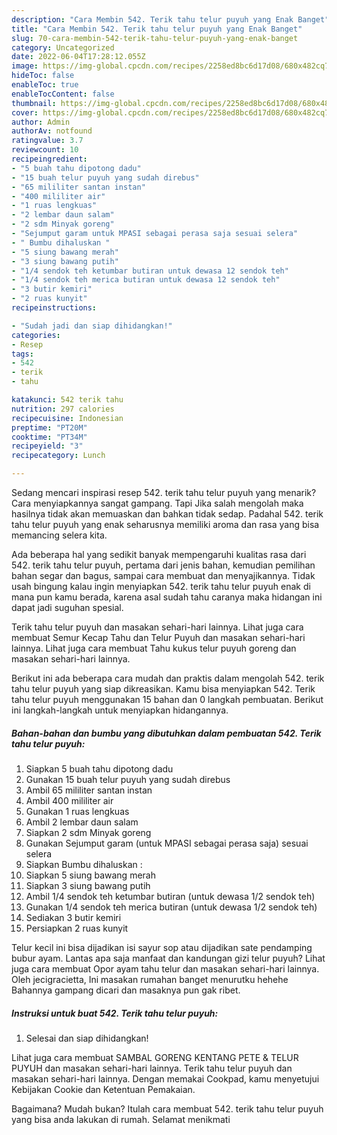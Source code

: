 ```yaml
---
description: "Cara Membin 542. Terik tahu telur puyuh yang Enak Banget"
title: "Cara Membin 542. Terik tahu telur puyuh yang Enak Banget"
slug: 70-cara-membin-542-terik-tahu-telur-puyuh-yang-enak-banget
category: Uncategorized
date: 2022-06-04T17:28:12.055Z
image: https://img-global.cpcdn.com/recipes/2258ed8bc6d17d08/680x482cq70/542-terik-tahu-telur-puyuh-foto-resep-utama.jpg
hideToc: false
enableToc: true
enableTocContent: false
thumbnail: https://img-global.cpcdn.com/recipes/2258ed8bc6d17d08/680x482cq70/542-terik-tahu-telur-puyuh-foto-resep-utama.jpg
cover: https://img-global.cpcdn.com/recipes/2258ed8bc6d17d08/680x482cq70/542-terik-tahu-telur-puyuh-foto-resep-utama.jpg
author: Admin
authorAv: notfound
ratingvalue: 3.7
reviewcount: 10
recipeingredient:
- "5 buah tahu dipotong dadu"
- "15 buah telur puyuh yang sudah direbus"
- "65 mililiter santan instan"
- "400 mililiter air"
- "1 ruas lengkuas"
- "2 lembar daun salam"
- "2 sdm Minyak goreng"
- "Sejumput garam untuk MPASI sebagai perasa saja sesuai selera"
- " Bumbu dihaluskan "
- "5 siung bawang merah"
- "3 siung bawang putih"
- "1/4 sendok teh ketumbar butiran untuk dewasa 12 sendok teh"
- "1/4 sendok teh merica butiran untuk dewasa 12 sendok teh"
- "3 butir kemiri"
- "2 ruas kunyit"
recipeinstructions:

- "Sudah jadi dan siap dihidangkan!"
categories:
- Resep
tags:
- 542
- terik
- tahu

katakunci: 542 terik tahu 
nutrition: 297 calories
recipecuisine: Indonesian
preptime: "PT20M"
cooktime: "PT34M"
recipeyield: "3"
recipecategory: Lunch

---
```



Sedang mencari inspirasi resep 542. terik tahu telur puyuh yang menarik? Cara menyiapkannya sangat gampang. Tapi Jika salah mengolah maka hasilnya tidak akan memuaskan dan bahkan tidak sedap. Padahal 542. terik tahu telur puyuh yang enak seharusnya memiliki aroma dan rasa yang bisa memancing selera kita.


Ada beberapa hal yang sedikit banyak mempengaruhi kualitas rasa dari 542. terik tahu telur puyuh, pertama dari jenis bahan, kemudian pemilihan bahan segar dan bagus, sampai cara membuat dan menyajikannya. Tidak usah bingung kalau ingin menyiapkan 542. terik tahu telur puyuh enak di mana pun kamu berada, karena asal sudah tahu caranya maka hidangan ini dapat jadi suguhan spesial.

Terik tahu telur puyuh dan masakan sehari-hari lainnya. Lihat juga cara membuat Semur Kecap Tahu dan Telur Puyuh dan masakan sehari-hari lainnya. Lihat juga cara membuat Tahu kukus telur puyuh goreng dan masakan sehari-hari lainnya.


Berikut ini ada beberapa cara mudah dan praktis dalam mengolah 542. terik tahu telur puyuh yang siap dikreasikan. Kamu bisa menyiapkan 542. Terik tahu telur puyuh menggunakan 15 bahan dan 0 langkah pembuatan. Berikut ini langkah-langkah untuk menyiapkan hidangannya.

<!--inarticleads1-->

##### Bahan-bahan dan bumbu yang dibutuhkan dalam pembuatan 542. Terik tahu telur puyuh:

1. Siapkan 5 buah tahu dipotong dadu
1. Gunakan 15 buah telur puyuh yang sudah direbus
1. Ambil 65 mililiter santan instan
1. Ambil 400 mililiter air
1. Gunakan 1 ruas lengkuas
1. Ambil 2 lembar daun salam
1. Siapkan 2 sdm Minyak goreng
1. Gunakan Sejumput garam (untuk MPASI sebagai perasa saja) sesuai selera
1. Siapkan  Bumbu dihaluskan :
1. Siapkan 5 siung bawang merah
1. Siapkan 3 siung bawang putih
1. Ambil 1/4 sendok teh ketumbar butiran (untuk dewasa 1/2 sendok teh)
1. Gunakan 1/4 sendok teh merica butiran (untuk dewasa 1/2 sendok teh)
1. Sediakan 3 butir kemiri
1. Persiapkan 2 ruas kunyit


Telur kecil ini bisa dijadikan isi sayur sop atau dijadikan sate pendamping bubur ayam. Lantas apa saja manfaat dan kandungan gizi telur puyuh? Lihat juga cara membuat Opor ayam tahu telur dan masakan sehari-hari lainnya. Oleh jecigracietta, Ini masakan rumahan banget menurutku hehehe Bahannya gampang dicari dan masaknya pun gak ribet. 

<!--inarticleads2-->

##### Instruksi untuk buat 542. Terik tahu telur puyuh:


1. Selesai dan siap dihidangkan!

Lihat juga cara membuat SAMBAL GORENG KENTANG PETE &amp; TELUR PUYUH dan masakan sehari-hari lainnya. Terik tahu telur puyuh dan masakan sehari-hari lainnya. Dengan memakai Cookpad, kamu menyetujui Kebijakan Cookie dan Ketentuan Pemakaian. 

Bagaimana? Mudah bukan? Itulah cara membuat 542. terik tahu telur puyuh yang bisa anda lakukan di rumah. Selamat menikmati
